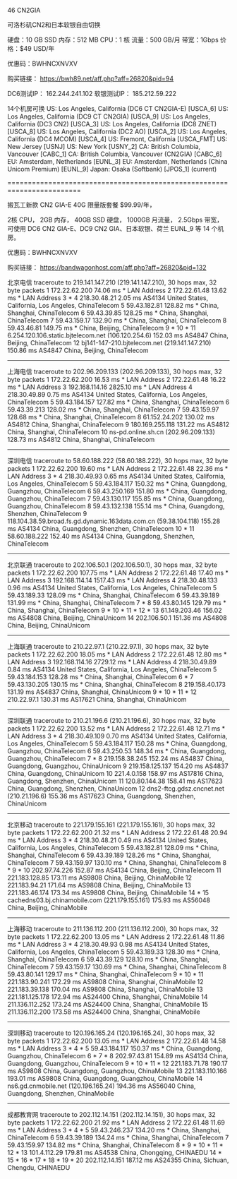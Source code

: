 

46 CN2GIA

可洛杉矶CN2和日本软银自由切换

硬盘：10 GB SSD
内存：512 MB
CPU：1 核
流量：500 GB/月
带宽：1Gbps
价格：$49 USD/年

优惠码：BWHNCXNVXV


购买链接：
https://bwh89.net/aff.php?aff=26820&pid=94

DC6测试IP： 162.244.241.102
软银测试IP： 185.212.59.222



14个机房可换
US: Los Angeles, California (DC6 CT CN2GIA-E) [USCA_6]
US: Los Angeles, California (DC9 CT CN2GIA) [USCA_9]
US: Los Angeles, California (DC3 CN2) [USCA_3]
US: Los Angeles, California (DC8 ZNET) [USCA_8]
US: Los Angeles, California (DC2 AO) [USCA_2]
US: Los Angeles, California (DC4 MCOM) [USCA_4]
US: Fremont, California [USCA_FMT]
US: New Jersey [USNJ]
US: New York [USNY_2]
CA: British Columbia, Vancouver [CABC_1]
CA: British Columbia, Vancouver (CN2GIA) [CABC_6]
EU: Amsterdam, Netherlands [EUNL_3]
EU: Amsterdam, Netherlands (China Unicom Premium) [EUNL_9]
Japan: Osaka (Softbank) [JPOS_1] (current)



========================================================================

搬瓦工新款 CN2 GIA-E 40G 限量版套餐 $99.99/年，

2核 CPU，
2GB 内存，
40GB SSD 硬盘，
1000GB 月流量，
2.5Gbps 带宽，
可使用 DC6 CN2 GIA-E、DC9 CN2 GIA、日本软银、荷兰 EUNL_9 等 14 个机房。

优惠码：BWHNCXNVXV

购买链接：
https://bandwagonhost.com/aff.php?aff=26820&pid=132



北京电信
traceroute to 219.141.147.210 (219.141.147.210), 30 hops max, 32 byte packets
 1  172.22.62.200  74.06 ms  *  LAN Address
 2  172.22.61.48  13.62 ms  *  LAN Address
 3  *
 4  218.30.48.21  2.05 ms  AS4134  United States, California, Los Angeles, ChinaTelecom
 5  59.43.182.81  128.82 ms  *  China, Shanghai, ChinaTelecom
 6  59.43.39.85  128.25 ms  *  China, Shanghai, ChinaTelecom
 7  59.43.159.17  132.90 ms  *  China, Shanghai, ChinaTelecom
 8  59.43.46.81  149.75 ms  *  China, Beijing, ChinaTelecom
 9  *
10  *
11  6.254.120.106.static.bjtelecom.net (106.120.254.6)  152.03 ms  AS4847  China, Beijing, ChinaTelecom
12  bj141-147-210.bjtelecom.net (219.141.147.210)  150.86 ms  AS4847  China, Beijing, ChinaTelecom

----------------------------------------------------------------------
上海电信
traceroute to 202.96.209.133 (202.96.209.133), 30 hops max, 32 byte packets
 1  172.22.62.200  16.53 ms  *  LAN Address
 2  172.22.61.48  16.22 ms  *  LAN Address
 3  192.168.114.16  2825.10 ms  *  LAN Address
 4  218.30.49.89  0.75 ms  AS4134  United States, California, Los Angeles, ChinaTelecom
 5  59.43.184.157  127.82 ms  *  China, Shanghai, ChinaTelecom
 6  59.43.39.213  128.02 ms  *  China, Shanghai, ChinaTelecom
 7  59.43.159.97  128.68 ms  *  China, Shanghai, ChinaTelecom
 8  61.152.24.202  130.02 ms  AS4812  China, Shanghai, ChinaTelecom
 9  180.169.255.118  131.22 ms  AS4812  China, Shanghai, ChinaTelecom
10  ns-pd.online.sh.cn (202.96.209.133)  128.73 ms  AS4812  China, Shanghai, ChinaTelecom

----------------------------------------------------------------------
深圳电信
traceroute to 58.60.188.222 (58.60.188.222), 30 hops max, 32 byte packets
 1  172.22.62.200  19.60 ms  *  LAN Address
 2  172.22.61.48  22.36 ms  *  LAN Address
 3  *
 4  218.30.49.93  0.65 ms  AS4134  United States, California, Los Angeles, ChinaTelecom
 5  59.43.184.117  150.32 ms  *  China, Guangdong, Guangzhou, ChinaTelecom
 6  59.43.250.169  151.80 ms  *  China, Guangdong, Guangzhou, ChinaTelecom
 7  59.43.130.117  155.85 ms  *  China, Guangdong, Guangzhou, ChinaTelecom
 8  59.43.132.138  155.14 ms  *  China, Guangdong, Shenzhen, ChinaTelecom
 9  118.104.38.59.broad.fs.gd.dynamic.163data.com.cn (59.38.104.118)  155.28 ms  AS4134  China, Guangdong, Shenzhen, ChinaTelecom
10  *
11  58.60.188.222  152.40 ms  AS4134  China, Guangdong, Shenzhen, ChinaTelecom

----------------------------------------------------------------------
北京联通
traceroute to 202.106.50.1 (202.106.50.1), 30 hops max, 32 byte packets
 1  172.22.62.200  107.75 ms  *  LAN Address
 2  172.22.61.48  17.40 ms  *  LAN Address
 3  192.168.114.14  1517.43 ms  *  LAN Address
 4  218.30.48.133  0.96 ms  AS4134  United States, California, Los Angeles, ChinaTelecom
 5  59.43.189.33  128.09 ms  *  China, Shanghai, ChinaTelecom
 6  59.43.39.189  131.99 ms  *  China, Shanghai, ChinaTelecom
 7  *
 8  59.43.80.145  129.79 ms  *  China, Shanghai, ChinaTelecom
 9  *
10  *
11  *
12  *
13  61.149.203.46  156.02 ms  AS4808  China, Beijing, ChinaUnicom
14  202.106.50.1  151.36 ms  AS4808  China, Beijing, ChinaUnicom

----------------------------------------------------------------------
上海联通
traceroute to 210.22.97.1 (210.22.97.1), 30 hops max, 32 byte packets
 1  172.22.62.200  18.05 ms  *  LAN Address
 2  172.22.61.48  12.80 ms  *  LAN Address
 3  192.168.114.16  2729.12 ms  *  LAN Address
 4  218.30.49.89  0.84 ms  AS4134  United States, California, Los Angeles, ChinaTelecom
 5  59.43.184.153  128.28 ms  *  China, Shanghai, ChinaTelecom
 6  *
 7  59.43.130.205  130.15 ms  *  China, Shanghai, ChinaTelecom
 8  219.158.40.173  131.19 ms  AS4837  China, Shanghai, ChinaUnicom
 9  *
10  *
11  *
12  210.22.97.1  130.31 ms  AS17621  China, Shanghai, ChinaUnicom

----------------------------------------------------------------------
深圳联通
traceroute to 210.21.196.6 (210.21.196.6), 30 hops max, 32 byte packets
 1  172.22.62.200  13.52 ms  *  LAN Address
 2  172.22.61.48  12.71 ms  *  LAN Address
 3  *
 4  218.30.49.109  0.70 ms  AS4134  United States, California, Los Angeles, ChinaTelecom
 5  59.43.184.117  150.28 ms  *  China, Guangdong, Guangzhou, ChinaTelecom
 6  59.43.250.53  148.34 ms  *  China, Guangdong, Guangzhou, ChinaTelecom
 7  *
 8  219.158.38.245  152.24 ms  AS4837  China, Guangdong, Guangzhou, ChinaUnicom
 9  219.158.125.137  154.20 ms  AS4837  China, Guangdong, ChinaUnicom
10  221.4.0.158  158.97 ms  AS17816  China, Guangdong, Shenzhen, ChinaUnicom
11  120.80.144.38  158.41 ms  AS17623  China, Guangdong, Shenzhen, ChinaUnicom
12  dns2-ftcg.gdsz.cncnet.net (210.21.196.6)  155.36 ms  AS17623  China, Guangdong, Shenzhen, ChinaUnicom

----------------------------------------------------------------------
北京移动
traceroute to 221.179.155.161 (221.179.155.161), 30 hops max, 32 byte packets
 1  172.22.62.200  21.32 ms  *  LAN Address
 2  172.22.61.48  20.94 ms  *  LAN Address
 3  *
 4  218.30.48.21  0.49 ms  AS4134  United States, California, Los Angeles, ChinaTelecom
 5  59.43.182.81  128.09 ms  *  China, Shanghai, ChinaTelecom
 6  59.43.39.189  128.26 ms  *  China, Shanghai, ChinaTelecom
 7  59.43.159.97  130.10 ms  *  China, Shanghai, ChinaTelecom
 8  *
 9  *
10  202.97.74.226  152.87 ms  AS4134  China, Beijing, ChinaTelecom
11  221.183.128.85  173.11 ms  AS9808  China, Beijing, ChinaMobile
12  221.183.94.21  171.64 ms  AS9808  China, Beijing, ChinaMobile
13  221.183.46.174  173.34 ms  AS9808  China, Beijing, ChinaMobile
14  *
15  cachedns03.bj.chinamobile.com (221.179.155.161)  175.93 ms  AS56048  China, Beijing, ChinaMobile

----------------------------------------------------------------------
上海移动
traceroute to 211.136.112.200 (211.136.112.200), 30 hops max, 32 byte packets
 1  172.22.62.200  13.05 ms  *  LAN Address
 2  172.22.61.48  11.86 ms  *  LAN Address
 3  *
 4  218.30.49.93  0.98 ms  AS4134  United States, California, Los Angeles, ChinaTelecom
 5  59.43.189.33  128.30 ms  *  China, Shanghai, ChinaTelecom
 6  59.43.39.129  128.10 ms  *  China, Shanghai, ChinaTelecom
 7  59.43.159.17  130.69 ms  *  China, Shanghai, ChinaTelecom
 8  59.43.80.141  129.17 ms  *  China, Shanghai, ChinaTelecom
 9  *
10  *
11  221.183.90.241  172.29 ms  AS9808  China, Shanghai, ChinaMobile
12  221.183.39.138  170.04 ms  AS9808  China, Shanghai, ChinaMobile
13  221.181.125.178  172.94 ms  AS24400  China, Shanghai, ChinaMobile
14  211.136.112.252  173.24 ms  AS24400  China, Shanghai, ChinaMobile
15  211.136.112.200  173.58 ms  AS24400  China, Shanghai, ChinaMobile

----------------------------------------------------------------------
深圳移动
traceroute to 120.196.165.24 (120.196.165.24), 30 hops max, 32 byte packets
 1  172.22.62.200  13.05 ms  *  LAN Address
 2  172.22.61.48  14.58 ms  *  LAN Address
 3  *
 4  *
 5  59.43.184.117  150.37 ms  *  China, Guangdong, Guangzhou, ChinaTelecom
 6  *
 7  *
 8  202.97.43.81  154.89 ms  AS4134  China, Guangdong, Guangzhou, ChinaTelecom
 9  *
10  *
11  *
12  221.183.71.78  190.17 ms  AS9808  China, Guangdong, Guangzhou, ChinaMobile
13  221.183.110.166  193.01 ms  AS9808  China, Guangdong, Guangzhou, ChinaMobile
14  ns6.gd.cnmobile.net (120.196.165.24)  194.36 ms  AS56040  China, Guangdong, Shenzhen, ChinaMobile

----------------------------------------------------------------------
成都教育网
traceroute to 202.112.14.151 (202.112.14.151), 30 hops max, 32 byte packets
 1  172.22.62.200  21.92 ms  *  LAN Address
 2  172.22.61.48  11.69 ms  *  LAN Address
 3  *
 4  *
 5  59.43.246.237  134.20 ms  *  China, Shanghai, ChinaTelecom
 6  59.43.39.189  134.24 ms  *  China, Shanghai, ChinaTelecom
 7  59.43.159.97  134.82 ms  *  China, Shanghai, ChinaTelecom
 8  *
 9  *
10  *
11  *
12  *
13  101.4.112.29  179.81 ms  AS4538  China, Chongqing, CHINAEDU
14  *
15  *
16  *
17  *
18  *
19  *
20  202.112.14.151  187.12 ms  AS24355  China, Sichuan, Chengdu, CHINAEDU
